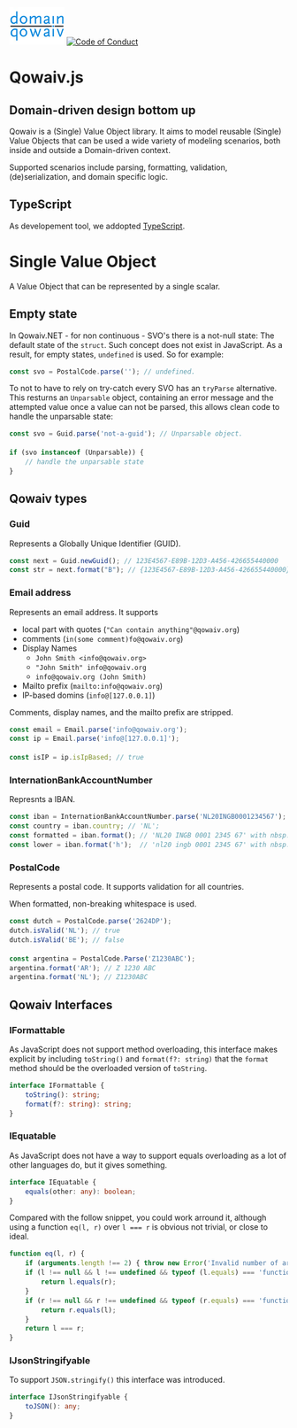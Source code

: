 ![Qowaiv](https://github.com/Qowaiv/Qowaiv/blob/master/design/qowaiv-logo_linkedin_100x060.jpg)
[![Code of Conduct](https://img.shields.io/badge/%E2%9D%A4-code%20of%20conduct-blue.svg?style=flat)](https://github.com/Qowaiv/Qowaiv.js/blob/master/CODE_OF_CONDUCT.md)

# Qowaiv.js

## Domain-driven design bottom up
Qowaiv is a (Single) Value Object library. It aims to model reusable (Single)
Value Objects that can be used a wide variety of modeling scenarios, both
inside and outside a Domain-driven context.

Supported scenarios include parsing, formatting, validation, (de)serialization,
and domain specific logic.

## TypeScript
As developement tool, we addopted [TypeScript](http://typescriptlang.org/).

# Single Value Object
A Value Object that can be represented by a single scalar.

## Empty state
In Qowaiv.NET - for non continuous - SVO's there is a not-null state: The
default state of the `struct`. Such concept does not exist in JavaScript. As a
result, for empty states, `undefined` is used. So for example:

``` TypeScript
const svo = PostalCode.parse(''); // undefined.
```

To not to have to rely on try-catch every SVO has an `tryParse` alternative.
This resturns an `Unparsable` object, containing an error message and the
attempted value once a value can not be parsed, this allows clean code to
handle the unparsable state:

``` TypeScript
const svo = Guid.parse('not-a-guid'); // Unparsable object.

if (svo instanceof (Unparsable)) {
    // handle the unparsable state
}
```

## Qowaiv types

### Guid
Represents a Globally Unique Identifier (GUID). 

``` TypeScript
const next = Guid.newGuid(); // 123E4567-E89B-12D3-A456-426655440000
const str = next.format("B"); // {123E4567-E89B-12D3-A456-426655440000}
```

### Email address
Represents an email address. It supports
* local part with quotes (`"Can contain anything"@qowaiv.org`)
* comments (`in(some comment)fo@qowaiv.org`)
* Display Names
  - `John Smith <info@qowaiv.org>`
  - `"John Smith" info@qowaiv.org`
  - `info@qowaiv.org (John Smith)`
* Mailto prefix (`mailto:info@qowaiv.org`)
* IP-based domins (`info@[127.0.0.1]`)

Comments, display names, and the mailto prefix are stripped.

``` TypeScript
const email = Email.parse('info@qowaiv.org');
const ip = Email.parse('info@[127.0.0.1]');

const isIP = ip.isIpBased; // true
```

### InternationBankAccountNumber
Represnts a IBAN.

``` TypeScript
const iban = InternationBankAccountNumber.parse('NL20INGB0001234567');
const country = iban.country; // 'NL';
const formatted = iban.format(); // 'NL20 INGB 0001 2345 67' with nbsp.
const lower = iban.format('h');  // 'nl20 ingb 0001 2345 67' with nbsp.
```

### PostalCode
Represents a postal code. It supports validation for all countries.

When formatted, non-breaking whitespace is used.

``` TypeScript
const dutch = PostalCode.parse('2624DP');
dutch.isValid('NL'); // true
dutch.isValid('BE'); // false

const argentina = PostalCode.Parse('Z1230ABC');
argentina.format('AR'); // Z 1230 ABC
argentina.format('NL'); // Z1230ABC
```

## Qowaiv Interfaces

### IFormattable
As JavaScript does not support method overloading, this interface makes explicit
by including `toString()` and `format(f?: string)` that the `format` method
should be the overloaded version of `toString`.

``` TypeScript
interface IFormattable {
    toString(): string;
    format(f?: string): string;
}
```

### IEquatable
As JavaScript does not have a way to support equals overloading as a lot of 
other languages do, but it gives something.

``` TypeScript
interface IEquatable {
    equals(other: any): boolean;
}
```

Compared with the follow snippet, you could work arround it, although using a
function `eq(l, r)` over `l === r` is obvious not trivial, or close to ideal.

``` JavaScript
function eq(l, r) {
    if (arguments.length !== 2) { throw new Error('Invalid number of arguments.'); }
    if (l !== null && l !== undefined && typeof (l.equals) === 'function') {
        return l.equals(r);
    }
    if (r !== null && r !== undefined && typeof (r.equals) === 'function') {
        return r.equals(l);
    }
    return l === r;
} 
```

### IJsonStringifyable
To support `JSON.stringify()` this interface was introduced.

``` TypeScript
interface IJsonStringifyable {
    toJSON(): any;
}
```
